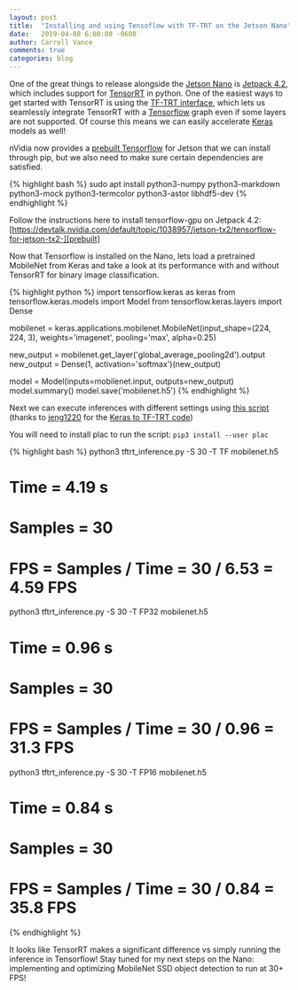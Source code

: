 ```yaml
---
layout: post
title:  "Installing and using Tensoflow with TF-TRT on the Jetson Nano"
date:   2019-04-08 6:00:00 -0600
author: Carroll Vance
comments: true
categories: blog
---
```


One of the great things to release alongside the [Jetson Nano][nano] is [Jetpack 4.2][jetpack], which includes support for [TensorRT][tensorrt] in python. One of the easiest ways to get started with TensorRT is using the [TF-TRT interface][tftrt], which lets us seamlessly integrate TensorRT with a [Tensorflow][tensorflow] graph even if some layers are not supported. Of course this means we can easily accelerate [Keras][keras] models as well!

nVidia now provides a [prebuilt Tensorflow][prebuilt] for Jetson that we can install through pip, but we also need to make sure certain dependencies are satisfied.

{% highlight bash %}
sudo apt install python3-numpy python3-markdown python3-mock python3-termcolor python3-astor libhdf5-dev
{% endhighlight %}

Follow the instructions here to install tensorflow-gpu on Jetpack 4.2: [https://devtalk.nvidia.com/default/topic/1038957/jetson-tx2/tensorflow-for-jetson-tx2-][prebuilt]

Now that Tensorflow is installed on the Nano, lets load a pretrained MobileNet from Keras and take a look at its performance with and without TensorRT for binary image classification.

{% highlight python %}
import tensorflow.keras as keras
from tensorflow.keras.models import Model
from tensorflow.keras.layers import Dense

mobilenet = keras.applications.mobilenet.MobileNet(input_shape=(224, 224, 3), weights='imagenet', pooling='max', alpha=0.25)

new_output = mobilenet.get_layer('global_average_pooling2d').output
new_output = Dense(1, activation='softmax')(new_output)

model = Model(inputs=mobilenet.input, outputs=new_output)
model.summary()
model.save('mobilenet.h5')
{% endhighlight %}

Next we can execute inferences with different settings using [this script][script] (thanks to [jeng1220][jeng1220] for the [Keras to TF-TRT code][tftrt-keras])

You will need to install plac to run the script: `pip3 install --user plac`

{% highlight bash %}
python3 tftrt_inference.py -S 30 -T TF mobilenet.h5
# Time = 4.19 s
# Samples = 30
# FPS = Samples / Time = 30 / 6.53 = 4.59 FPS

python3 tftrt_inference.py -S 30 -T FP32 mobilenet.h5
# Time = 0.96 s
# Samples = 30
# FPS = Samples / Time = 30 / 0.96 = 31.3 FPS

python3 tftrt_inference.py -S 30 -T FP16 mobilenet.h5
# Time = 0.84 s
# Samples = 30
# FPS = Samples / Time = 30 / 0.84 = 35.8 FPS
{% endhighlight %}


It looks like TensorRT makes a significant difference vs simply running the inference in Tensorflow! Stay tuned for my next steps on the Nano: implementing and optimizing MobileNet SSD object detection to run at 30+ FPS!

[jetpack]: https://developer.nvidia.com/embedded/jetpack
[nano]: https://www.nvidia.com/en-us/autonomous-machines/embedded-systems/jetson-nano/
[tensorflow]: http://tensorflow.org
[tensorrt]: https://developer.nvidia.com/tensorrt
[tftrt]: https://github.com/tensorflow/tensorrt
[prebuilt]: https://devtalk.nvidia.com/default/topic/1038957/jetson-tx2/tensorflow-for-jetson-tx2-/
[keras]: https://keras.io
[tftrt-keras]: https://github.com/jeng1220/KerasToTensorRT
[script]: https://gist.github.com/csvance/47ec78d67894c0d454ca98029d4d323c
[jeng1220]: https://github.com/jeng1220

